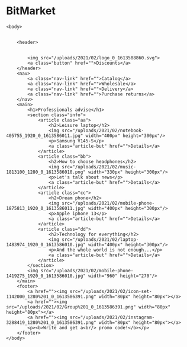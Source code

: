# BitMarket
<html>
    <head>
        <title>BitMarket</title>
        <link rel="stylesheet" href="style.css">
    </head>

    <body>
  
        
        <header>

           
            <img src="/uploads/2021/02/logo_0_1613588860.svg">
            <a class="button" href="">Discounts</a>
        </header>
        <nav>
            <a class="nav-link" href="">Catalog</a>
            <a class="nav-link" href="">Wholesale</a>
            <a class="nav-link" href="">Delivery</a>
            <a class="nav-link" href="">Purchase returns</a>
        </nav>
        <main>
            <h1>Professionals advise</h1>
            <section class="info">
                <article class="aa">
                    <h2>Leisure laptop</h2>
                    <img src="/uploads/2021/02/notebook-405755_1920_0_1613586011.jpg" width="400px" height="300px"/>
                    <p>Samsung V145-S</p>
                    <a class="article-but" href="">Details</a>
                </article>
                <article class="bb">
                    <h2>How to choose headphones</h2>
                    <img src="/uploads/2021/02/music-1813100_1280_0_1613586010.png" width="330px" height="300px"/>
                    <p>Let's talk about news</p>
                    <a class="article-but" href="">Details</a>
                </article>
                <article class="cc">
                    <h2>Dream phone</h2>
                    <img src="/uploads/2021/02/mobile-phone-1875813_1920_0_1613586011.jpg" width="400px" height="300px"/>
                    <p>Apple iphone 13</p>
                    <a class="article-but" href="">Details</a>
                </article>
                <article class="dd">
                    <h2>Technology for everything</h2>
                    <img src="/uploads/2021/02/laptop-1483974_1920_0_1613586010.jpg" width="400px" height="300px"/>
                    <p>And the whole world is not enough...</p>
                    <a class="article-but" href="">Details</a>
                </article>
            </section>
            <img src="/uploads/2021/02/mobile-phone-1419275_1920_0_1613586010.jpg" width="960" height="270"/>
        </main>
        <footer>
            <a href=""><img src="/uploads/2021/02/icon-set-1142000_1280%201_0_1613586391.png" width="80px" height="80px"></a>
            <a href=""><img src="/uploads/2021/02/Group%201_0_1613586391.png" width="80px" height="80px"></a>
            <a href=""><img src="/uploads/2021/02/instagram-3288419_1280%201_0_1613586391.png" width="80px" height="80px"></a>
            <p><b>Write and get a<br/> promo code!</b></p> 
        </footer>
    </body>
</html>

